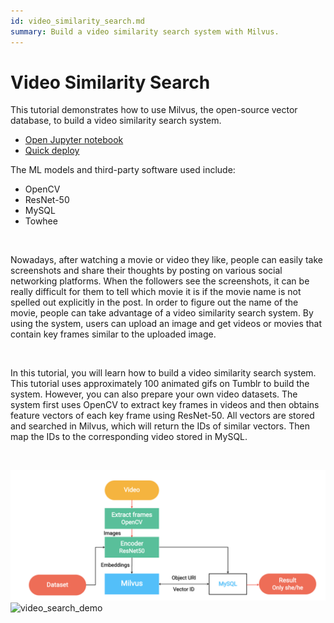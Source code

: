 ```yaml
---
id: video_similarity_search.md
summary: Build a video similarity search system with Milvus. 
---
```


# Video Similarity Search

This tutorial demonstrates how to use Milvus, the open-source vector database, to build a video similarity search system.
- [Open Jupyter notebook](https://github.com/towhee-io/examples/tree/main/video/reverse_video_search)
- [Quick deploy](https://github.com/milvus-io/bootcamp/blob/master/solutions/video/video_similarity_search/quick_deploy)

The ML models and third-party software used include:
- OpenCV
- ResNet-50
- MySQL
- Towhee

<br/>

Nowadays, after watching a movie or video they like, people can easily take screenshots and share their thoughts by posting on various social networking platforms. When the followers see the screenshots, it can be really difficult for them to tell which movie it is if the movie name is not spelled out explicitly in the post. In order to figure out the name of the movie, people can take advantage of a video similarity search system. By using the system, users can upload an image and get videos or movies that contain key frames similar to the uploaded image.

<br/>

In this tutorial, you will learn how to build a video similarity search system. This tutorial uses approximately 100 animated gifs on Tumblr to build the system. However, you can also prepare your own video datasets. The system first uses OpenCV to extract key frames in videos and then obtains feature vectors of each key frame using ResNet-50. All vectors are stored and searched in Milvus, which will return the IDs of similar vectors. Then map the IDs to the corresponding video stored in MySQL.

<br/>

![video_search](../../../assets/video_search.png "Workflow of a video similarity search system.")
![video_search_demo](../../../assets/video_search_demo.gif "Demo of a video similarity search system.")
